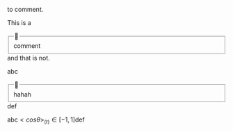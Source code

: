 to comment.

This is a <fieldset class="inline"><legend class="small">💬</legend><div>comment</div></fieldset> and that is not.

abc<fieldset class="inline"><legend class="small">💬</legend>hahah</fieldset>def

abc$<cos\theta>_{(t)} \in [-1, 1]$def